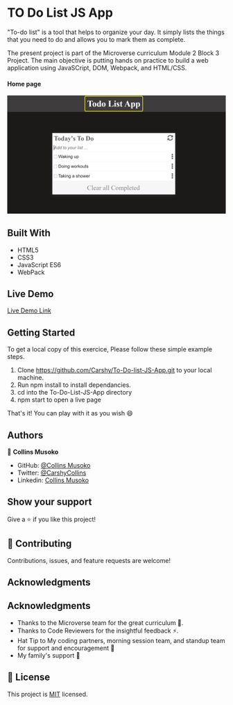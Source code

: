
# TO Do List JS App

"To-do list" is a tool that helps to organize your day. It simply lists the things that you need to do and allows you to mark them as complete.

The present project is part of the Microverse curriculum Module 2 Block 3 Project. The main objective is putting hands on practice to build a web application using JavaSCript, DOM, Webpack, and HTML/CSS.

#### Home page
![screenshot](src/images/snapshot.PNG)


## Built With

- HTML5
- CSS3
- JavaScript  ES6
- WebPack

## Live Demo 

[Live Demo Link](https://boisterous-kleicha-602117.netlify.app/)

## Getting Started
To get a local copy of this exercice, Please follow these simple example steps.

1. Clone https://github.com/Carshy/To-Do-list-JS-App.git to your local machine.
2. Run npm install to install dependancies.
3. cd into the To-Do-List-JS-App directory 
4. npm start to open a live page

That's it! You can play with it as you wish :smile:

## Authors

👤 **Collins Musoko**

- GitHub: [@Collins Musoko](https://github.com/Carshy)
- Twitter: [@CarshyCollins](https://twitter.com/CarshyCollins)
- Linkedin: [Collins Musoko](https://www.linkedin.com/in/collins-musoko/)

## Show your support

Give a ⭐️ if you like this project!

## 🤝 Contributing

Contributions, issues, and feature requests are welcome!


## Acknowledgments

## Acknowledgments

- Thanks to the Microverse team for the great curriculum 🙌.
- Thanks to Code Reviewers for the insightful feedback ⚡.
- Hat Tip to My coding partners, morning session team, and standup team for support and encouragement 🏹
- My family's support 🙌

## 📝 License

This project is [MIT](./MIT.md) licensed.
